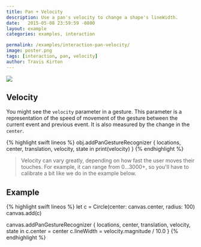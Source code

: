 ```yaml
---
title: Pan + Velocity
description: Use a pan's velocity to change a shape's lineWidth.
date:   2015-05-08 23:59:59 -0800
layout: example
categories: examples, interaction

permalink: /examples/interaction-pan-velocity/
image: poster.png
tags: [interaction, pan, velocity]
author: Travis Kirton
---
```

![](pan-velocity.png)

## Velocity
You might see the `velocity` parameter in a gesture. This parameter is a representation of the speed of movement of the gesture between the current event and previous event. It is also measured by the change in the `center`.

{% highlight swift lineos %}
obj.addPanGestureRecognizer { locations, center, translation, velocity, state in
    print(velocity)
}
{% endhighlight %}

> Velocity can vary greatly, depending on how fast the user moves their touches. For example, it can range from 0...3000+, so you'll have to calibrate a bit like we do in the example below.

## Example
{% highlight swift lineos %}
let c = Circle(center: canvas.center, radius: 100)
canvas.add(c)

canvas.addPanGestureRecognizer { locations, center, translation, velocity, state in
    c.center = center
    c.lineWidth = velocity.magnitude / 10.0
}
{% endhighlight %}
